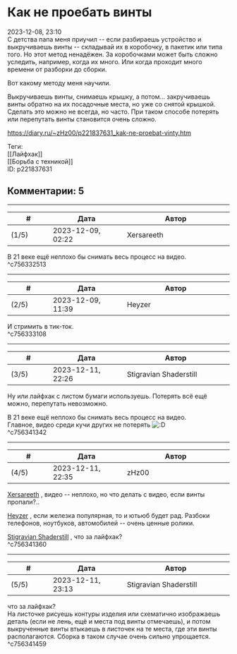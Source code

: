 Как не проебать винты
=====================

  
2023-12-08, 23:10  
 С детства папа меня приучил -- если разбираешь устройство и выкручиваешь винты -- складывай их в коробочку, в пакетик или типа того. Но этот метод ненадёжен. За коробочками может быть сложно уследить, например, когда их много. Или когда проходит много времени от разборки до сборки.   
   
 Вот какому методу меня научили.   
   
 Выкручиваешь винты, снимаешь крышку, а потом... закручиваешь винты обратно на их посадочные места, но уже со снятой крышкой. Сделать это можно не всегда, но часто. При таком способе потерять или перепутать винты становится очень сложно.   
  
<https://diary.ru/~zHz00/p221837631_kak-ne-proebat-vinty.htm>  
  
Теги:  
[[Лайфхак]]  
[[Борьба с техникой]]  
ID: p221837631  


Комментарии: 5
--------------

  


---



|         #         |              Дата              |                     Автор                     |           ID           |
| --- | --- | --- | --- |
| (1/5) | 2023-12-09, 02:22 | Xersareeth | c756332513 |

  
 В 21 веке ещё неплохо бы снимать весь процесс на видео.   
 ^c756332513

---



|         #         |              Дата              |                     Автор                     |           ID           |
| --- | --- | --- | --- |
| (2/5) | 2023-12-09, 11:39 | Heyzer | c756333108 |

  
 И стримить в тик-ток.   
 ^c756333108

---



|         #         |              Дата              |                     Автор                     |           ID           |
| --- | --- | --- | --- |
| (3/5) | 2023-12-11, 22:26 | Stigravian Shaderstill | c756341342 |

  
 Ну или лайфхак с листом бумаги используешь. Потерять всё ещё можно, перепутать невозможно.   
   
  В 21 веке ещё неплохо бы снимать весь процесс на видео.    
 Главное, видео среди кучи других не потерять ![:D](/picture/1131.gif)   
 ^c756341342

---



|         #         |              Дата              |                     Автор                     |           ID           |
| --- | --- | --- | --- |
| (4/5) | 2023-12-11, 22:35 | zHz00 | c756341360 |

  
  [Xersareeth](https://BurrowDeclassified.diary.ru "One more fang")  , видео -- неплохо, но что делать с видео, если винты пропали?..   
   
  [Heyzer](https://heyzero.diary.ru "Orca's dreams")  , если железка популярная, то и ютьюб будет рад. Разбоки телефонов, ноутбуков, автомобилей -- очень ценные ролики.   
   
  [Stigravian Shaderstill](https://stigravian.diary.ru "Science, Death, Rock-n-Roll")  , что за лайфхак?   
 ^c756341360

---



|         #         |              Дата              |                     Автор                     |           ID           |
| --- | --- | --- | --- |
| (5/5) | 2023-12-11, 23:13 | Stigravian Shaderstill | c756341459 |

  
  что за лайфхак?    
 На листочке рисуешь контуры изделия или схематично изображаешь деталь (если не лень, ещё и места под винты отмечаешь), и потом выкрученные винты втыкаешь в листочек на те места, где эти винты располагаются. Сборка в таком случае очень сильно упрощается.   
 ^c756341459